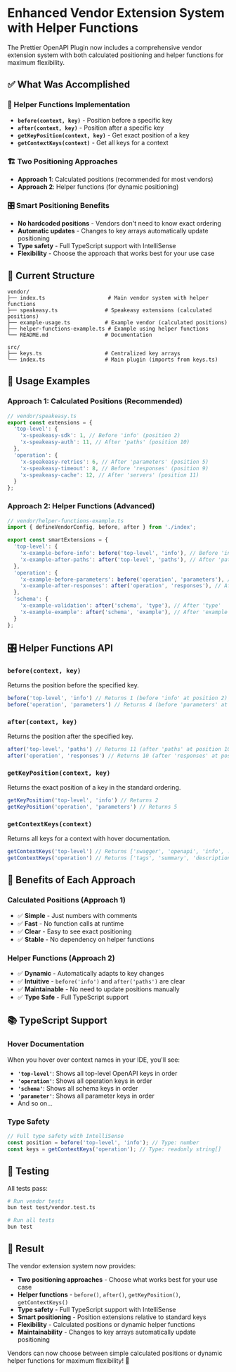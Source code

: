 # Enhanced Vendor Extension System with Helper Functions

The Prettier OpenAPI Plugin now includes a comprehensive vendor extension system with both calculated positioning and helper functions for maximum flexibility.

## ✅ What Was Accomplished

### 🎯 Helper Functions Implementation
- **`before(context, key)`** - Position before a specific key
- **`after(context, key)`** - Position after a specific key  
- **`getKeyPosition(context, key)`** - Get exact position of a key
- **`getContextKeys(context)`** - Get all keys for a context

### 🏗️ Two Positioning Approaches
- **Approach 1**: Calculated positions (recommended for most vendors)
- **Approach 2**: Helper functions (for dynamic positioning)

### 🎛️ Smart Positioning Benefits
- **No hardcoded positions** - Vendors don't need to know exact ordering
- **Automatic updates** - Changes to key arrays automatically update positioning
- **Type safety** - Full TypeScript support with IntelliSense
- **Flexibility** - Choose the approach that works best for your use case

## 📁 Current Structure

```
vendor/
├── index.ts                    # Main vendor system with helper functions
├── speakeasy.ts               # Speakeasy extensions (calculated positions)
├── example-usage.ts           # Example vendor (calculated positions)
├── helper-functions-example.ts # Example using helper functions
└── README.md                  # Documentation

src/
├── keys.ts                    # Centralized key arrays
└── index.ts                   # Main plugin (imports from keys.ts)
```

## 🚀 Usage Examples

### Approach 1: Calculated Positions (Recommended)
```typescript
// vendor/speakeasy.ts
export const extensions = {
  'top-level': {
    'x-speakeasy-sdk': 1, // Before 'info' (position 2)
    'x-speakeasy-auth': 11, // After 'paths' (position 10)
  },
  'operation': {
    'x-speakeasy-retries': 6, // After 'parameters' (position 5)
    'x-speakeasy-timeout': 8, // Before 'responses' (position 9)
    'x-speakeasy-cache': 12, // After 'servers' (position 11)
  }
};
```

### Approach 2: Helper Functions (Advanced)
```typescript
// vendor/helper-functions-example.ts
import { defineVendorConfig, before, after } from './index';

export const smartExtensions = {
  'top-level': {
    'x-example-before-info': before('top-level', 'info'), // Before 'info'
    'x-example-after-paths': after('top-level', 'paths'), // After 'paths'
  },
  'operation': {
    'x-example-before-parameters': before('operation', 'parameters'), // Before 'parameters'
    'x-example-after-responses': after('operation', 'responses'), // After 'responses'
  },
  'schema': {
    'x-example-validation': after('schema', 'type'), // After 'type'
    'x-example-example': after('schema', 'example'), // After 'example'
  }
};
```

## 🎛️ Helper Functions API

### `before(context, key)`
Returns the position before the specified key.

```typescript
before('top-level', 'info') // Returns 1 (before 'info' at position 2)
before('operation', 'parameters') // Returns 4 (before 'parameters' at position 5)
```

### `after(context, key)`
Returns the position after the specified key.

```typescript
after('top-level', 'paths') // Returns 11 (after 'paths' at position 10)
after('operation', 'responses') // Returns 10 (after 'responses' at position 9)
```

### `getKeyPosition(context, key)`
Returns the exact position of a key in the standard ordering.

```typescript
getKeyPosition('top-level', 'info') // Returns 2
getKeyPosition('operation', 'parameters') // Returns 5
```

### `getContextKeys(context)`
Returns all keys for a context with hover documentation.

```typescript
getContextKeys('top-level') // Returns ['swagger', 'openapi', 'info', ...]
getContextKeys('operation') // Returns ['tags', 'summary', 'description', ...]
```

## 🎯 Benefits of Each Approach

### Calculated Positions (Approach 1)
- ✅ **Simple** - Just numbers with comments
- ✅ **Fast** - No function calls at runtime
- ✅ **Clear** - Easy to see exact positioning
- ✅ **Stable** - No dependency on helper functions

### Helper Functions (Approach 2)
- ✅ **Dynamic** - Automatically adapts to key changes
- ✅ **Intuitive** - `before('info')` and `after('paths')` are clear
- ✅ **Maintainable** - No need to update positions manually
- ✅ **Type Safe** - Full TypeScript support

## 📚 TypeScript Support

### Hover Documentation
When you hover over context names in your IDE, you'll see:
- **`'top-level'`**: Shows all top-level OpenAPI keys in order
- **`'operation'`**: Shows all operation keys in order  
- **`'schema'`**: Shows all schema keys in order
- **`'parameter'`**: Shows all parameter keys in order
- And so on...

### Type Safety
```typescript
// Full type safety with IntelliSense
const position = before('top-level', 'info'); // Type: number
const keys = getContextKeys('operation'); // Type: readonly string[]
```

## 🧪 Testing

All tests pass:
```bash
# Run vendor tests
bun test test/vendor.test.ts

# Run all tests
bun test
```

## 🎉 Result

The vendor extension system now provides:

- **Two positioning approaches** - Choose what works best for your use case
- **Helper functions** - `before()`, `after()`, `getKeyPosition()`, `getContextKeys()`
- **Type safety** - Full TypeScript support with IntelliSense
- **Smart positioning** - Position extensions relative to standard keys
- **Flexibility** - Calculated positions or dynamic helper functions
- **Maintainability** - Changes to key arrays automatically update positioning

Vendors can now choose between simple calculated positions or dynamic helper functions for maximum flexibility! 🚀
